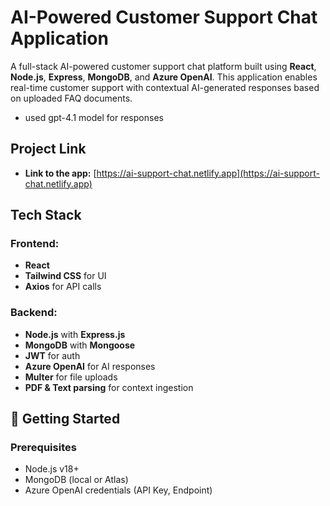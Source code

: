 # AI-Powered Customer Support Chat Application

A full-stack AI-powered customer support chat platform built using **React**, **Node.js**, **Express**, **MongoDB**, and **Azure OpenAI**. This application enables real-time customer support with contextual AI-generated responses based on uploaded FAQ documents.
- used gpt-4.1 model for responses

## Project Link

- **Link to the app:** [https://ai-support-chat.netlify.app](https://ai-support-chat.netlify.app)


## Tech Stack

### Frontend:
- **React**
- **Tailwind CSS** for UI
- **Axios** for API calls

### Backend:
- **Node.js** with **Express.js**
- **MongoDB** with **Mongoose**
- **JWT** for auth
- **Azure OpenAI** for AI responses
- **Multer** for file uploads
- **PDF & Text parsing** for context ingestion


## 🚀 Getting Started

### Prerequisites

- Node.js v18+
- MongoDB (local or Atlas)
- Azure OpenAI credentials (API Key, Endpoint)
